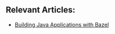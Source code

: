 ## Relevant Articles:

- [Building Java Applications with Bazel](https://www.baeldung.com/bazel-build-tool)
